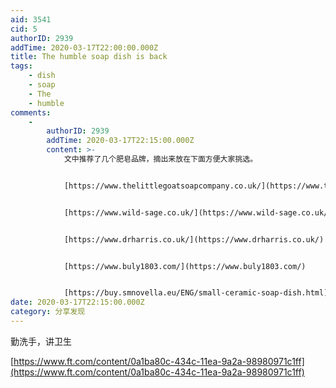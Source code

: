 ```yaml
---
aid: 3541
cid: 5
authorID: 2939
addTime: 2020-03-17T22:00:00.000Z
title: The humble soap dish is back
tags:
    - dish
    - soap
    - The
    - humble
comments:
    -
        authorID: 2939
        addTime: 2020-03-17T22:15:00.000Z
        content: >-
            文中推荐了几个肥皂品牌，摘出来放在下面方便大家挑选。


            [https://www.thelittlegoatsoapcompany.co.uk/](https://www.thelittlegoatsoapcompany.co.uk/)


            [https://www.wild-sage.co.uk/](https://www.wild-sage.co.uk/)


            [https://www.drharris.co.uk/](https://www.drharris.co.uk/)


            [https://www.buly1803.com/](https://www.buly1803.com/)


            [https://buy.smnovella.eu/ENG/small-ceramic-soap-dish.html](https://buy.smnovella.eu/ENG/small-ceramic-soap-dish.html)
date: 2020-03-17T22:15:00.000Z
category: 分享发现
---
```


勤洗手，讲卫生

[https://www.ft.com/content/0a1ba80c-434c-11ea-9a2a-98980971c1ff](https://www.ft.com/content/0a1ba80c-434c-11ea-9a2a-98980971c1ff)
